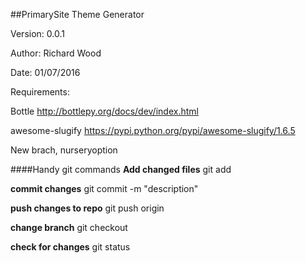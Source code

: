 ##PrimarySite Theme Generator

Version: 0.0.1

Author: Richard Wood

Date: 01/07/2016

Requirements:

Bottle http://bottlepy.org/docs/dev/index.html

awesome-slugify https://pypi.python.org/pypi/awesome-slugify/1.6.5

New brach, nurseryoption

####Handy git commands
**Add changed files**
git add <filename>

**commit changes**
git commit -m "description"

**push changes to repo**
git push origin <branchname>

**change branch**
git checkout <branchname>

**check for changes**
git status